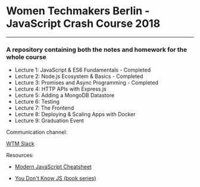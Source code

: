 # Women Techmakers Berlin - JavaScript Crash Course 2018
----
### A repository containing both the notes and homework for the whole course

* Lecture 1: JavaScript & ES6 Fundamentals - Completed
* Lecture 2: Node.js Ecosystem & Basics - Completed
* Lecture 3: Promises and Async Programming - Completed
* Lecture 4: HTTP APIs with Express.js
* Lecture 5: Adding a MongoDB Datastore
* Lecture 6: Testing
* Lecture 7: The Frontend
* Lecture 8: Deploying & Scaling Apps with Docker
* Lecture 9: Graduation Event

Communication channel:

[WTM Slack](https://womentechmakersberlin.slack.com/)


Resources:

* [Modern JavaScript Cheatsheet](https://github.com/mbeaudru/modern-js-cheatsheet#modern-javascript-cheatsheet)

* [You Don't Know JS (book series)](https://github.com/getify/You-Dont-Know-JS)
